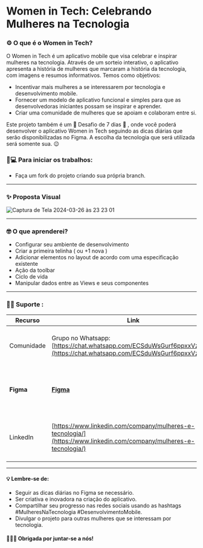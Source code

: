 
# Women in Tech: Celebrando Mulheres na Tecnologia

### ⚙️ O que é o Women in Tech?

O Women in Tech é um aplicativo mobile que visa celebrar e inspirar mulheres na tecnologia. Através de um sorteio interativo, o aplicativo apresenta a história de mulheres que marcaram a história da tecnologia, com imagens e resumos informativos. Temos como objetivos: 
- Incentivar mais mulheres a se interessarem por tecnologia e desenvolvimento mobile.
- Fornecer um modelo de aplicativo funcional e simples para que as desenvolvedoras iniciantes possam se inspirar e aprender.
- Criar uma comunidade de mulheres que se apoiam e colaboram entre si. 

Este projeto também é um 💫 Desafio de 7 dias 💫 , onde você poderá desenvolver o aplicativo Women in Tech seguindo as dicas diárias que serão disponibilizadas no Figma.
A escolha da tecnologia que será utilizada será somente sua. 😉

### 📲💻 Para iniciar os trabalhos:

- Faça um fork do projeto criando sua própria branch. 

---

### ✨ Proposta Visual


![Captura de Tela 2024-03-26 às 23 23 01](https://github.com/Mulheres-e-Tecnologia-M-T/women-in-tech/assets/71196795/b91cb5d4-49c5-45fa-a6c6-aa6c40fea4e4)

---

### 🤓 O que aprenderei?

- Configurar seu ambiente de desenvolvimento
- Criar a primeira telinha ( ou +1 nova )
- Adicionar elementos no layout de acordo com uma especificação existente
- Ação da toolbar
- Ciclo de vida 
- Manipular dados entre as Views e seus componentes

---

### 👌🏼 Suporte :

| Recurso | Link | Descrição |
|---|---|---|
| Comunidade | Grupo no Whatsapp: [https://chat.whatsapp.com/ECSduWsGurf6ppxxVztVK4](https://chat.whatsapp.com/ECSduWsGurf6ppxxVztVK4) | Conecte-se com outras desenvolvedoras e entusiastas de tecnologia. |
| **Figma** | [**Figma**](https://www.figma.com/file/liFdFXZJRMsBeK6iyf8Y8m/Mulheres-%26-Tecnologia-%7C-Mobile-team-library?type=design&node-id=2311%3A2&mode=design&t=fyJ6irQX4afE2AAC-1) | Acesse o design completo do aplicativo e solicite autorização para contribuir. |
| LinkedIn | [https://www.linkedin.com/company/mulheres-e-tecnologia/](https://www.linkedin.com/company/mulheres-e-tecnologia/) | Siga-nos para receber atualizações sobre o projeto e oportunidades de carreira. |

___

#### 💡 Lembre-se de:

- Seguir as dicas diárias no Figma se necessário.
- Ser criativa e inovadora na criação do aplicativo.
- Compartilhar seu progresso nas redes sociais usando as hashtags #MulheresNaTecnologia #DesenvolvimentoMobile.
- Divulgar o projeto para outras mulheres que se interessam por tecnologia.

#### 🙋🏻‍♀️ Obrigada por juntar-se a nós! 

